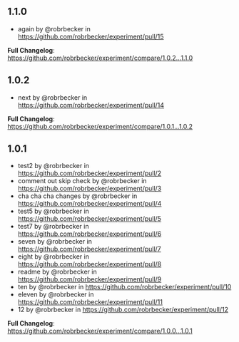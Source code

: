 ## 1.1.0

* again by @robrbecker in https://github.com/robrbecker/experiment/pull/15


**Full Changelog**: https://github.com/robrbecker/experiment/compare/1.0.2...1.1.0

## 1.0.2

* next by @robrbecker in https://github.com/robrbecker/experiment/pull/14


**Full Changelog**: https://github.com/robrbecker/experiment/compare/1.0.1...1.0.2

## 1.0.1

* test2 by @robrbecker in https://github.com/robrbecker/experiment/pull/2
* comment out skip check by @robrbecker in https://github.com/robrbecker/experiment/pull/3
* cha cha cha changes by @robrbecker in https://github.com/robrbecker/experiment/pull/4
* test5 by @robrbecker in https://github.com/robrbecker/experiment/pull/5
* test7 by @robrbecker in https://github.com/robrbecker/experiment/pull/6
* seven by @robrbecker in https://github.com/robrbecker/experiment/pull/7
* eight by @robrbecker in https://github.com/robrbecker/experiment/pull/8
* readme by @robrbecker in https://github.com/robrbecker/experiment/pull/9
* ten by @robrbecker in https://github.com/robrbecker/experiment/pull/10
* eleven by @robrbecker in https://github.com/robrbecker/experiment/pull/11
* 12 by @robrbecker in https://github.com/robrbecker/experiment/pull/12


**Full Changelog**: https://github.com/robrbecker/experiment/compare/1.0.0...1.0.1

